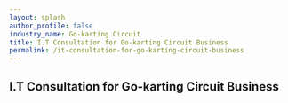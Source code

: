 ```yaml
---
layout: splash 
author_profile: false 
industry_name: Go-karting Circuit
title: I.T Consultation for Go-karting Circuit Business
permalink: /it-consultation-for-go-karting-circuit-business
---
```


## I.T Consultation for Go-karting Circuit Business